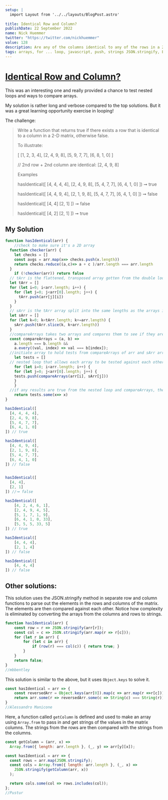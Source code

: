 ```yaml
---
setup: |
  import Layout from '../../layouts/BlogPost.astro'
  
title: Identical Row and Column?
publishDate: 22 September 2022
name: Nick Huemmer
twitter: "https://twitter.com/nickhuemmer"
value: 128
description: Are any of the columns identical to any of the rows in a 2D matrix?
tags: arrays, for ... loop, javascript, push, strings JSON.stringify, Edabit, nested loops, matrices, compare arrays
---
```


# [Identical Row and Column?](https://edabit.com/challenge/MXbibjS95Y8X4wDZx)

This was an interesting one and really provided a chance to test nested loops and ways to compare arrays.  

My solution is rather long and verbose compared to the top solutions.  But it was a great learning opportunity exercise in looping!

The challenge:

> Write a function that returns true if there exists a row that is
> identical to a column in a 2-D matrix, otherwise false.
> 
> To illustrate:
> 
> [   [1, 2, 3, 4],   [2, 4, 9, 8],   [5, 9, 7, 7],   [6, 8, 1, 0] ]
> 
> // 2nd row + 2nd column are identical: [2, 4, 9, 8]
> 
> Examples
> 
> hasIdentical([   [4, 4, 4, 4],   [2, 4, 9, 8],   [5, 4, 7, 7],   [6,
> 4, 1, 0] ]) ➞ true
> 
> hasIdentical([   [4, 4, 9, 4],   [2, 1, 9, 8],   [5, 4, 7, 7],   [6,
> 4, 1, 0] ]) ➞ false
> 
> hasIdentical([   [4, 4]   [2, 1] ]) ➞ false
> 
> hasIdentical([   [4, 2]   [2, 1] ]) ➞ true
> 

## My Solution
```javascript
function hasIdentical(arr) {
	//check to make sure it's a 2D array
  function checker(arr) {
    let checks = []
    const avgs = arr.map(x=> checks.push(x.length))
    return checks.reduce((a,c)=> a + c )/arr.length === arr.length
  }
	if (!checker(arr)) return false
  // tArr is the flattened, transposed array gotten from the double loop iterating over each array
  let tArr = []
  for (let i=0; i<arr.length; i++) {
    for (let j=0; j<arr[0].length; j++) {
      tArr.push(arr[j][i])
    }
  }
  // sArr is the tArr array split into the same lengths as the arrays in arr.
  let sArr = []
  for (let k=0; k<tArr.length; k+=arr.length) {
    sArr.push(tArr.slice(k, k+arr.length))
  }
  //compareArrays takes two arrays and compares them to see if they are equal.
  const compareArrays = (a, b) => 
    a.length === b.length &&
    a.every((val, index) => val === b[index]);
  //initiate array to hold tests from compareArrays of arr and sArr arrays
	let tests = []
  // nested loop that allows each array to be tested against each other.
	for (let i=0; i<arr.length; i++) {
    for (let j=0; j<arr[0].length; j++) {
	tests.push(compareArrays(arr[i], sArr[j]))
    }
	}
  //if any results are true from the nested loop and compareArrays, then return true.
	return tests.some(x=> x)
}

hasIdentical([
  [4, 4, 4, 4],
  [2, 4, 9, 8],
  [5, 4, 7, 7],
  [6, 4, 1, 0]
]) // true

hasIdentical([
  [4, 4, 9, 4],
  [2, 1, 9, 8],
  [5, 4, 7, 7],
  [6, 4, 1, 0]
]) // false


hasIdentical([
  [4, 4],
  [2, 1]
]) //➞ false

hasIdentical([
	[4, 2, 4, 6, 1], 
	[2, 4, 9, 4, 5], 
	[5, 1, 7, 1, 9], 
	[6, 4, 1, 0, 33], 
	[5, 5, 5, 33, 5]
]) // true

hasIdentical([
	[4, 4, 4],
	[2, 1, 4]
]) // false

hasIdentical([
	[4, 4, 4]
]) // false
```


## Other solutions:

This solution uses the JSON.stringify method in separate row and column functions to parse out the elements in the rows and columns of the matrix.  The elements are then compared against each other.  Notice how complexity is eliminated by converting the arrays from the columns and rows to strings.

```javascript
function hasIdentical(arr) {
	const row = r => JSON.stringify(arr[r]);
	const col = c => JSON.stringify(arr.map(r => r[c]));
	for (let r in arr) {
		for (let c in arr) {
			if (row(r) === col(c)) { return true; }
		}
	}
	return false;
}
//mbbentley
```

This solution is similar to the above, but it uses `Object.keys` to solve it.

```javascript
const hasIdentical = arr => {
	const reversedArr = Object.keys(arr[0]).map(c => arr.map(r =>r[c]));
	return arr.some(r => reversedArr.some(c => String(c) === String(r)));
}
//Alessandro Manicone
```


Here, a function called `getColumn` is defined and used to make an array using `Array.from` to pass in and get strings of the values in the matrix columns.  The strings from the rows are then compared with the strings from the columns.
```javascript
const getColumn = (arr, x) =>
  Array.from({ length: arr.length }, (_, y) => arr[y][x]);

const hasIdentical = arr => {
  const rows = arr.map(JSON.stringify);
  const cols = Array.from({ length: arr.length }, (_, x) =>
    JSON.stringify(getColumn(arr, x))
  );

  return cols.some(col => rows.includes(col));
};
//Pustur
```